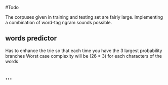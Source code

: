 #Todo

The corpuses given in training and testing set are fairly large. Implementing a combination of word-tag ngram sounds possible. 

## words predictor
Has to enhance the trie so that each time you have the 3 largest probability branches
Worst case complexity will be (26 * 3) for each characters of the words

## ...